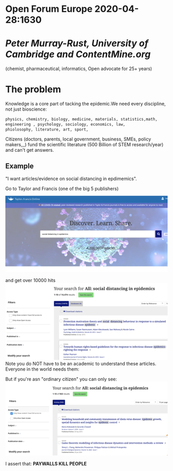 # Open Forum Europe 2020-04-28:1630

# *Peter Murray-Rust, University of Cambridge and ContentMine.org* 
(chemist, pharmaceutical, informatics, Open advocate for 25+ years)



# The problem
Knowledge is a core part of tacking the epidemic.We need every discipline, not just bioscience:

```
physics, chemistry, biology, medicine, materials, statistics,math, engineering , psychology, sociology, economics, law,
phiolosophy, literature, art, sport, 
``` 
Citizens (doctors, parents, local government, business, SMEs, policy makers,,,) fund the scientific literature 
(500 Billion of STEM research/year) and can't get answers. 

## Example
"I want articles/evidence on social distancing in epdimemics".

Go to Taylor and Francis (one of the big 5 publishers)

![TF](../assets/tf_online.png)

and get over 10000 hits
![Closed](../assets/tf_socdist_closed.png)
Note you do NOT have to be an academic to understand these articles. Everyone in the world needs them:

But if you're asn "ordinary citizen" you can only see:
![Open](../assets/tf_socdist.open.png)

I assert that:
**PAYWALLS KILL PEOPLE** 

